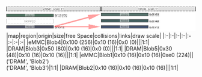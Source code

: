 ![memory map diagram](example_two_maps_redux.png)
|map|region|origin|size|free Space|collisions|links|draw scale|
|:-|:-|:-|:-|:-|:-|:-|:-|
|eMMC|<span style='color:(19, 68, 42)'>Blob4</span>|0x100 (256)|0x10 (16)|0x0 (0)|||1:1|
|DRAM|<span style='color:(29, 68, 60)'>Blob3</span>|0x50 (80)|0x10 (16)|0x0 (0)|||1:1|
|DRAM|<span style='color:(5, 44, 42)'>Blob5</span>|0x30 (48)|0x10 (16)|0x10 (16)|||1:1|
|eMMC|<span style='color:(13, 18, 44)'>Blob1</span>|0x10 (16)|0x10 (16)|0xe0 (224)||('DRAM', 'Blob2')<BR>('DRAM', 'Blob3')|1:1|
|DRAM|<span style='color:(5, 25, 64)'>Blob2</span>|0x10 (16)|0x10 (16)|0x10 (16)|||1:1|
